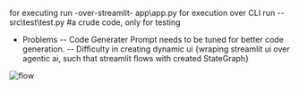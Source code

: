 for executing run -over-streamlit- app\app.py
for execution over CLI run -- src\test\test.py  #a crude code, only for testing

- Problems 
-- Code Generater Prompt needs to be tuned for better code generation.
-- Difficulty in creating dynamic ui {wraping streamlit ui over agentic ai, such that streamlit flows with created StateGraph}

![flow](https://github.com/user-attachments/assets/581cbe1d-1bd7-4038-b1bb-492a50b783b2)
